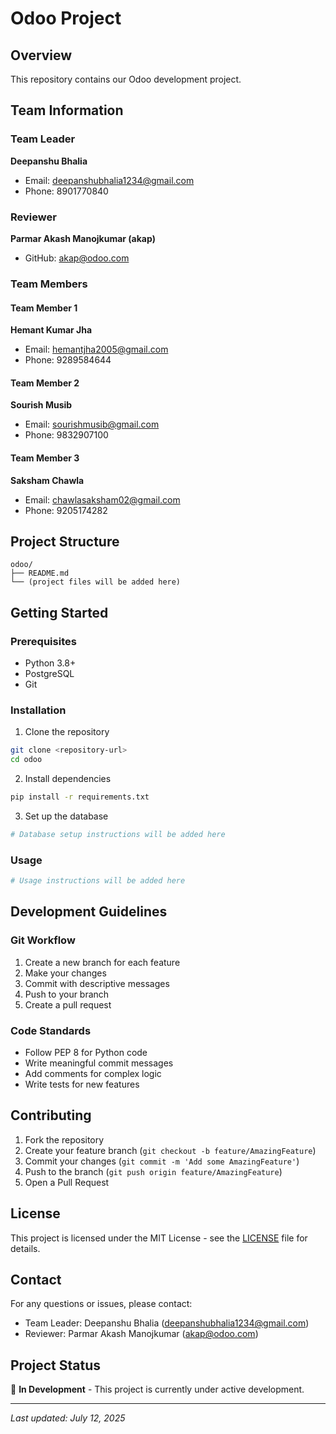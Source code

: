 # Odoo Project

## Overview
This repository contains our Odoo development project.

## Team Information

### Team Leader
**Deepanshu Bhalia**
- Email: deepanshubhalia1234@gmail.com
- Phone: 8901770840

### Reviewer
**Parmar Akash Manojkumar (akap)**
- GitHub: akap@odoo.com

### Team Members

#### Team Member 1
**Hemant Kumar Jha**
- Email: hemantjha2005@gmail.com
- Phone: 9289584644

#### Team Member 2
**Sourish Musib**
- Email: sourishmusib@gmail.com
- Phone: 9832907100

#### Team Member 3
**Saksham Chawla**
- Email: chawlasaksham02@gmail.com
- Phone: 9205174282

## Project Structure
```
odoo/
├── README.md
└── (project files will be added here)
```

## Getting Started

### Prerequisites
- Python 3.8+
- PostgreSQL
- Git

### Installation
1. Clone the repository
```bash
git clone <repository-url>
cd odoo
```

2. Install dependencies
```bash
pip install -r requirements.txt
```

3. Set up the database
```bash
# Database setup instructions will be added here
```

### Usage
```bash
# Usage instructions will be added here
```

## Development Guidelines

### Git Workflow
1. Create a new branch for each feature
2. Make your changes
3. Commit with descriptive messages
4. Push to your branch
5. Create a pull request

### Code Standards
- Follow PEP 8 for Python code
- Write meaningful commit messages
- Add comments for complex logic
- Write tests for new features

## Contributing
1. Fork the repository
2. Create your feature branch (`git checkout -b feature/AmazingFeature`)
3. Commit your changes (`git commit -m 'Add some AmazingFeature'`)
4. Push to the branch (`git push origin feature/AmazingFeature`)
5. Open a Pull Request

## License
This project is licensed under the MIT License - see the [LICENSE](LICENSE) file for details.

## Contact
For any questions or issues, please contact:
- Team Leader: Deepanshu Bhalia (deepanshubhalia1234@gmail.com)
- Reviewer: Parmar Akash Manojkumar (akap@odoo.com)

## Project Status
🚧 **In Development** - This project is currently under active development.

---
*Last updated: July 12, 2025*
